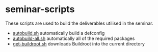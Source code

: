 # seminar-scripts

These scripts are used to build the deliverables utilised in the seminar.

- [autobuild.sh](./autobuild.sh) automatically build a defconfig
- [autobuild-all.sh](./autobuild-all.sh) automatically all of the required packages
- [get-buildroot.sh](./get-buildroot.sh) downloads Buildroot into the current directory
